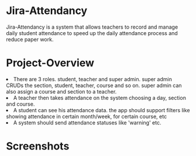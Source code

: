 # Jira-Attendancy

Jira-Attendancy is a system that allows teachers to record 
and manage daily student attendance to speed up the daily 
attendance process and reduce paper work.

# Project-Overview

<li>There are 3 roles. student, teacher and super admin. super admin CRUDs the 
section, student, teacher, course and so on. super admin can also assign a 
course and section to a teacher.</li>
<li>A teacher then takes attendance on the system choosing a day, section and 
course.</li>
<li>A student can see his attendance data. the app should support filters like showing 
attendance in certain month/week, for certain course, etc</li>
<li>A system should send attendance statuses like 'warning' etc.</li>

# Screenshots

